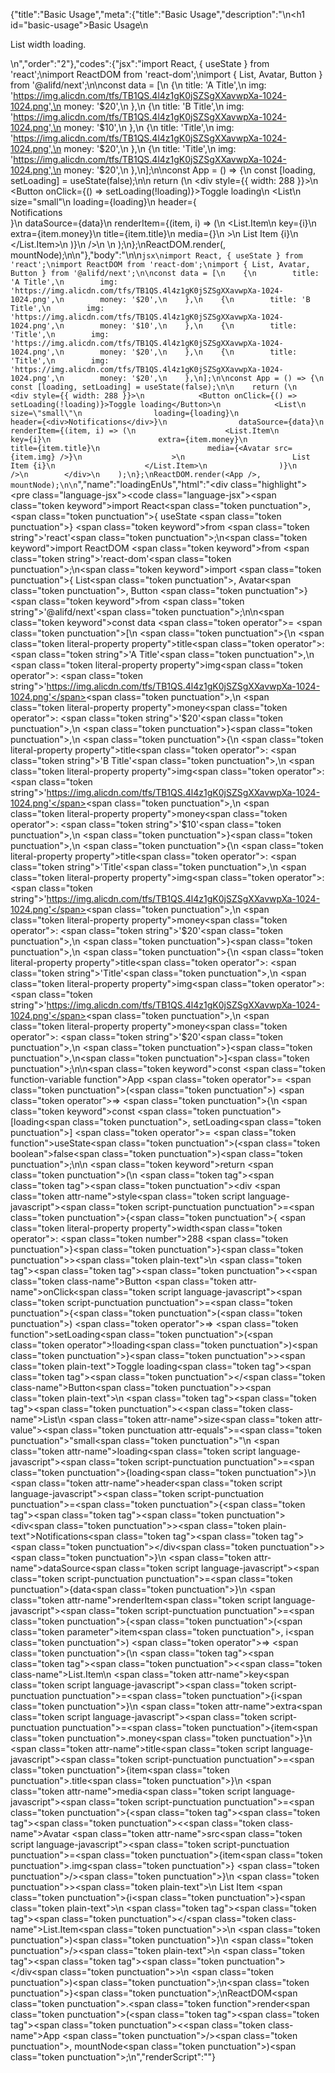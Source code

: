 {"title":"Basic Usage","meta":{"title":"Basic Usage","description":"\n<h1 id=\"basic-usage\">Basic Usage</h1>\n<p>List width loading.</p>\n","order":"2"},"codes":{"jsx":"import React, { useState } from 'react';\nimport ReactDOM from 'react-dom';\nimport { List, Avatar, Button } from '@alifd/next';\n\nconst data = [\n    {\n        title: 'A Title',\n        img: 'https://img.alicdn.com/tfs/TB1QS.4l4z1gK0jSZSgXXavwpXa-1024-1024.png',\n        money: '$20',\n    },\n    {\n        title: 'B Title',\n        img: 'https://img.alicdn.com/tfs/TB1QS.4l4z1gK0jSZSgXXavwpXa-1024-1024.png',\n        money: '$10',\n    },\n    {\n        title: 'Title',\n        img: 'https://img.alicdn.com/tfs/TB1QS.4l4z1gK0jSZSgXXavwpXa-1024-1024.png',\n        money: '$20',\n    },\n    {\n        title: 'Title',\n        img: 'https://img.alicdn.com/tfs/TB1QS.4l4z1gK0jSZSgXXavwpXa-1024-1024.png',\n        money: '$20',\n    },\n];\n\nconst App = () => {\n    const [loading, setLoading] = useState(false);\n\n    return (\n        <div style={{ width: 288 }}>\n            <Button onClick={() => setLoading(!loading)}>Toggle loading</Button>\n            <List\n                size=\"small\"\n                loading={loading}\n                header={<div>Notifications</div>}\n                dataSource={data}\n                renderItem={(item, i) => (\n                    <List.Item\n                        key={i}\n                        extra={item.money}\n                        title={item.title}\n                        media={<Avatar src={item.img} />}\n                    >\n                        List Item {i}\n                    </List.Item>\n                )}\n            />\n        </div>\n    );\n};\nReactDOM.render(<App />, mountNode);\n\n"},"body":"\n\n````jsx\nimport React, { useState } from 'react';\nimport ReactDOM from 'react-dom';\nimport { List, Avatar, Button } from '@alifd/next';\n\nconst data = [\n    {\n        title: 'A Title',\n        img: 'https://img.alicdn.com/tfs/TB1QS.4l4z1gK0jSZSgXXavwpXa-1024-1024.png',\n        money: '$20',\n    },\n    {\n        title: 'B Title',\n        img: 'https://img.alicdn.com/tfs/TB1QS.4l4z1gK0jSZSgXXavwpXa-1024-1024.png',\n        money: '$10',\n    },\n    {\n        title: 'Title',\n        img: 'https://img.alicdn.com/tfs/TB1QS.4l4z1gK0jSZSgXXavwpXa-1024-1024.png',\n        money: '$20',\n    },\n    {\n        title: 'Title',\n        img: 'https://img.alicdn.com/tfs/TB1QS.4l4z1gK0jSZSgXXavwpXa-1024-1024.png',\n        money: '$20',\n    },\n];\n\nconst App = () => {\n    const [loading, setLoading] = useState(false);\n\n    return (\n        <div style={{ width: 288 }}>\n            <Button onClick={() => setLoading(!loading)}>Toggle loading</Button>\n            <List\n                size=\"small\"\n                loading={loading}\n                header={<div>Notifications</div>}\n                dataSource={data}\n                renderItem={(item, i) => (\n                    <List.Item\n                        key={i}\n                        extra={item.money}\n                        title={item.title}\n                        media={<Avatar src={item.img} />}\n                    >\n                        List Item {i}\n                    </List.Item>\n                )}\n            />\n        </div>\n    );\n};\nReactDOM.render(<App />, mountNode);\n\n````","name":"loadingEnUs","html":"<script>(function(){var __create = Object.create;\nvar __defProp = Object.defineProperty;\nvar __getOwnPropDesc = Object.getOwnPropertyDescriptor;\nvar __getOwnPropNames = Object.getOwnPropertyNames;\nvar __getProtoOf = Object.getPrototypeOf;\nvar __hasOwnProp = Object.prototype.hasOwnProperty;\nvar __copyProps = (to, from, except, desc) => {\n  if (from && typeof from === \"object\" || typeof from === \"function\") {\n    for (let key of __getOwnPropNames(from))\n      if (!__hasOwnProp.call(to, key) && key !== except)\n        __defProp(to, key, { get: () => from[key], enumerable: !(desc = __getOwnPropDesc(from, key)) || desc.enumerable });\n  }\n  return to;\n};\nvar __toESM = (mod, isNodeMode, target) => (target = mod != null ? __create(__getProtoOf(mod)) : {}, __copyProps(\n  // If the importer is in node compatibility mode or this is not an ESM\n  // file that has been converted to a CommonJS file using a Babel-\n  // compatible transform (i.e. \"__esModule\" has not been set), then set\n  // \"default\" to the CommonJS \"module.exports\" for node compatibility.\n  isNodeMode || !mod || !mod.__esModule ? __defProp(target, \"default\", { value: mod, enumerable: true }) : target,\n  mod\n));\nvar import_react = __toESM(require(\"react\"));\nvar import_react_dom = __toESM(require(\"react-dom\"));\nvar import_next = require(\"@alifd/next\");\nconst data = [\n  {\n    title: \"A Title\",\n    img: \"https://img.alicdn.com/tfs/TB1QS.4l4z1gK0jSZSgXXavwpXa-1024-1024.png\",\n    money: \"$20\"\n  },\n  {\n    title: \"B Title\",\n    img: \"https://img.alicdn.com/tfs/TB1QS.4l4z1gK0jSZSgXXavwpXa-1024-1024.png\",\n    money: \"$10\"\n  },\n  {\n    title: \"Title\",\n    img: \"https://img.alicdn.com/tfs/TB1QS.4l4z1gK0jSZSgXXavwpXa-1024-1024.png\",\n    money: \"$20\"\n  },\n  {\n    title: \"Title\",\n    img: \"https://img.alicdn.com/tfs/TB1QS.4l4z1gK0jSZSgXXavwpXa-1024-1024.png\",\n    money: \"$20\"\n  }\n];\nconst App = () => {\n  const [loading, setLoading] = (0, import_react.useState)(false);\n  return /* @__PURE__ */ import_react.default.createElement(\"div\", { style: { width: 288 } }, /* @__PURE__ */ import_react.default.createElement(import_next.Button, { onClick: () => setLoading(!loading) }, \"Toggle loading\"), /* @__PURE__ */ import_react.default.createElement(\n    import_next.List,\n    {\n      size: \"small\",\n      loading,\n      header: /* @__PURE__ */ import_react.default.createElement(\"div\", null, \"Notifications\"),\n      dataSource: data,\n      renderItem: (item, i) => /* @__PURE__ */ import_react.default.createElement(\n        import_next.List.Item,\n        {\n          key: i,\n          extra: item.money,\n          title: item.title,\n          media: /* @__PURE__ */ import_react.default.createElement(import_next.Avatar, { src: item.img })\n        },\n        \"List Item \",\n        i\n      )\n    }\n  ));\n};\nimport_react_dom.default.render(/* @__PURE__ */ import_react.default.createElement(App, null), mountNode);\n})()</script><div class=\"highlight\"><pre class=\"language-jsx\"><code class=\"language-jsx\"><span class=\"token keyword\">import</span> React<span class=\"token punctuation\">,</span> <span class=\"token punctuation\">{</span> useState <span class=\"token punctuation\">}</span> <span class=\"token keyword\">from</span> <span class=\"token string\">'react'</span><span class=\"token punctuation\">;</span>\n<span class=\"token keyword\">import</span> ReactDOM <span class=\"token keyword\">from</span> <span class=\"token string\">'react-dom'</span><span class=\"token punctuation\">;</span>\n<span class=\"token keyword\">import</span> <span class=\"token punctuation\">{</span> List<span class=\"token punctuation\">,</span> Avatar<span class=\"token punctuation\">,</span> Button <span class=\"token punctuation\">}</span> <span class=\"token keyword\">from</span> <span class=\"token string\">'@alifd/next'</span><span class=\"token punctuation\">;</span>\n\n<span class=\"token keyword\">const</span> data <span class=\"token operator\">=</span> <span class=\"token punctuation\">[</span>\n    <span class=\"token punctuation\">{</span>\n        <span class=\"token literal-property property\">title</span><span class=\"token operator\">:</span> <span class=\"token string\">'A Title'</span><span class=\"token punctuation\">,</span>\n        <span class=\"token literal-property property\">img</span><span class=\"token operator\">:</span> <span class=\"token string\">'https://img.alicdn.com/tfs/TB1QS.4l4z1gK0jSZSgXXavwpXa-1024-1024.png'</span><span class=\"token punctuation\">,</span>\n        <span class=\"token literal-property property\">money</span><span class=\"token operator\">:</span> <span class=\"token string\">'$20'</span><span class=\"token punctuation\">,</span>\n    <span class=\"token punctuation\">}</span><span class=\"token punctuation\">,</span>\n    <span class=\"token punctuation\">{</span>\n        <span class=\"token literal-property property\">title</span><span class=\"token operator\">:</span> <span class=\"token string\">'B Title'</span><span class=\"token punctuation\">,</span>\n        <span class=\"token literal-property property\">img</span><span class=\"token operator\">:</span> <span class=\"token string\">'https://img.alicdn.com/tfs/TB1QS.4l4z1gK0jSZSgXXavwpXa-1024-1024.png'</span><span class=\"token punctuation\">,</span>\n        <span class=\"token literal-property property\">money</span><span class=\"token operator\">:</span> <span class=\"token string\">'$10'</span><span class=\"token punctuation\">,</span>\n    <span class=\"token punctuation\">}</span><span class=\"token punctuation\">,</span>\n    <span class=\"token punctuation\">{</span>\n        <span class=\"token literal-property property\">title</span><span class=\"token operator\">:</span> <span class=\"token string\">'Title'</span><span class=\"token punctuation\">,</span>\n        <span class=\"token literal-property property\">img</span><span class=\"token operator\">:</span> <span class=\"token string\">'https://img.alicdn.com/tfs/TB1QS.4l4z1gK0jSZSgXXavwpXa-1024-1024.png'</span><span class=\"token punctuation\">,</span>\n        <span class=\"token literal-property property\">money</span><span class=\"token operator\">:</span> <span class=\"token string\">'$20'</span><span class=\"token punctuation\">,</span>\n    <span class=\"token punctuation\">}</span><span class=\"token punctuation\">,</span>\n    <span class=\"token punctuation\">{</span>\n        <span class=\"token literal-property property\">title</span><span class=\"token operator\">:</span> <span class=\"token string\">'Title'</span><span class=\"token punctuation\">,</span>\n        <span class=\"token literal-property property\">img</span><span class=\"token operator\">:</span> <span class=\"token string\">'https://img.alicdn.com/tfs/TB1QS.4l4z1gK0jSZSgXXavwpXa-1024-1024.png'</span><span class=\"token punctuation\">,</span>\n        <span class=\"token literal-property property\">money</span><span class=\"token operator\">:</span> <span class=\"token string\">'$20'</span><span class=\"token punctuation\">,</span>\n    <span class=\"token punctuation\">}</span><span class=\"token punctuation\">,</span>\n<span class=\"token punctuation\">]</span><span class=\"token punctuation\">;</span>\n\n<span class=\"token keyword\">const</span> <span class=\"token function-variable function\">App</span> <span class=\"token operator\">=</span> <span class=\"token punctuation\">(</span><span class=\"token punctuation\">)</span> <span class=\"token operator\">=></span> <span class=\"token punctuation\">{</span>\n    <span class=\"token keyword\">const</span> <span class=\"token punctuation\">[</span>loading<span class=\"token punctuation\">,</span> setLoading<span class=\"token punctuation\">]</span> <span class=\"token operator\">=</span> <span class=\"token function\">useState</span><span class=\"token punctuation\">(</span><span class=\"token boolean\">false</span><span class=\"token punctuation\">)</span><span class=\"token punctuation\">;</span>\n\n    <span class=\"token keyword\">return</span> <span class=\"token punctuation\">(</span>\n        <span class=\"token tag\"><span class=\"token tag\"><span class=\"token punctuation\">&lt;</span>div</span> <span class=\"token attr-name\">style</span><span class=\"token script language-javascript\"><span class=\"token script-punctuation punctuation\">=</span><span class=\"token punctuation\">{</span><span class=\"token punctuation\">{</span> <span class=\"token literal-property property\">width</span><span class=\"token operator\">:</span> <span class=\"token number\">288</span> <span class=\"token punctuation\">}</span><span class=\"token punctuation\">}</span></span><span class=\"token punctuation\">></span></span><span class=\"token plain-text\">\n            </span><span class=\"token tag\"><span class=\"token tag\"><span class=\"token punctuation\">&lt;</span><span class=\"token class-name\">Button</span></span> <span class=\"token attr-name\">onClick</span><span class=\"token script language-javascript\"><span class=\"token script-punctuation punctuation\">=</span><span class=\"token punctuation\">{</span><span class=\"token punctuation\">(</span><span class=\"token punctuation\">)</span> <span class=\"token operator\">=></span> <span class=\"token function\">setLoading</span><span class=\"token punctuation\">(</span><span class=\"token operator\">!</span>loading<span class=\"token punctuation\">)</span><span class=\"token punctuation\">}</span></span><span class=\"token punctuation\">></span></span><span class=\"token plain-text\">Toggle loading</span><span class=\"token tag\"><span class=\"token tag\"><span class=\"token punctuation\">&lt;/</span><span class=\"token class-name\">Button</span></span><span class=\"token punctuation\">></span></span><span class=\"token plain-text\">\n            </span><span class=\"token tag\"><span class=\"token tag\"><span class=\"token punctuation\">&lt;</span><span class=\"token class-name\">List</span></span>\n                <span class=\"token attr-name\">size</span><span class=\"token attr-value\"><span class=\"token punctuation attr-equals\">=</span><span class=\"token punctuation\">\"</span>small<span class=\"token punctuation\">\"</span></span>\n                <span class=\"token attr-name\">loading</span><span class=\"token script language-javascript\"><span class=\"token script-punctuation punctuation\">=</span><span class=\"token punctuation\">{</span>loading<span class=\"token punctuation\">}</span></span>\n                <span class=\"token attr-name\">header</span><span class=\"token script language-javascript\"><span class=\"token script-punctuation punctuation\">=</span><span class=\"token punctuation\">{</span><span class=\"token tag\"><span class=\"token tag\"><span class=\"token punctuation\">&lt;</span>div</span><span class=\"token punctuation\">></span></span><span class=\"token plain-text\">Notifications</span><span class=\"token tag\"><span class=\"token tag\"><span class=\"token punctuation\">&lt;/</span>div</span><span class=\"token punctuation\">></span></span><span class=\"token punctuation\">}</span></span>\n                <span class=\"token attr-name\">dataSource</span><span class=\"token script language-javascript\"><span class=\"token script-punctuation punctuation\">=</span><span class=\"token punctuation\">{</span>data<span class=\"token punctuation\">}</span></span>\n                <span class=\"token attr-name\">renderItem</span><span class=\"token script language-javascript\"><span class=\"token script-punctuation punctuation\">=</span><span class=\"token punctuation\">{</span><span class=\"token punctuation\">(</span><span class=\"token parameter\">item<span class=\"token punctuation\">,</span> i</span><span class=\"token punctuation\">)</span> <span class=\"token operator\">=></span> <span class=\"token punctuation\">(</span>\n                    <span class=\"token tag\"><span class=\"token tag\"><span class=\"token punctuation\">&lt;</span><span class=\"token class-name\">List.Item</span></span>\n                        <span class=\"token attr-name\">key</span><span class=\"token script language-javascript\"><span class=\"token script-punctuation punctuation\">=</span><span class=\"token punctuation\">{</span>i<span class=\"token punctuation\">}</span></span>\n                        <span class=\"token attr-name\">extra</span><span class=\"token script language-javascript\"><span class=\"token script-punctuation punctuation\">=</span><span class=\"token punctuation\">{</span>item<span class=\"token punctuation\">.</span>money<span class=\"token punctuation\">}</span></span>\n                        <span class=\"token attr-name\">title</span><span class=\"token script language-javascript\"><span class=\"token script-punctuation punctuation\">=</span><span class=\"token punctuation\">{</span>item<span class=\"token punctuation\">.</span>title<span class=\"token punctuation\">}</span></span>\n                        <span class=\"token attr-name\">media</span><span class=\"token script language-javascript\"><span class=\"token script-punctuation punctuation\">=</span><span class=\"token punctuation\">{</span><span class=\"token tag\"><span class=\"token tag\"><span class=\"token punctuation\">&lt;</span><span class=\"token class-name\">Avatar</span></span> <span class=\"token attr-name\">src</span><span class=\"token script language-javascript\"><span class=\"token script-punctuation punctuation\">=</span><span class=\"token punctuation\">{</span>item<span class=\"token punctuation\">.</span>img<span class=\"token punctuation\">}</span></span> <span class=\"token punctuation\">/></span></span><span class=\"token punctuation\">}</span></span>\n                    <span class=\"token punctuation\">></span></span><span class=\"token plain-text\">\n                        List Item </span><span class=\"token punctuation\">{</span>i<span class=\"token punctuation\">}</span><span class=\"token plain-text\">\n                    </span><span class=\"token tag\"><span class=\"token tag\"><span class=\"token punctuation\">&lt;/</span><span class=\"token class-name\">List.Item</span></span><span class=\"token punctuation\">></span></span>\n                <span class=\"token punctuation\">)</span><span class=\"token punctuation\">}</span></span>\n            <span class=\"token punctuation\">/></span></span><span class=\"token plain-text\">\n        </span><span class=\"token tag\"><span class=\"token tag\"><span class=\"token punctuation\">&lt;/</span>div</span><span class=\"token punctuation\">></span></span>\n    <span class=\"token punctuation\">)</span><span class=\"token punctuation\">;</span>\n<span class=\"token punctuation\">}</span><span class=\"token punctuation\">;</span>\nReactDOM<span class=\"token punctuation\">.</span><span class=\"token function\">render</span><span class=\"token punctuation\">(</span><span class=\"token tag\"><span class=\"token tag\"><span class=\"token punctuation\">&lt;</span><span class=\"token class-name\">App</span></span> <span class=\"token punctuation\">/></span></span><span class=\"token punctuation\">,</span> mountNode<span class=\"token punctuation\">)</span><span class=\"token punctuation\">;</span>\n</code></pre></div>","renderScript":"<script>(function(){var __create = Object.create;\nvar __defProp = Object.defineProperty;\nvar __getOwnPropDesc = Object.getOwnPropertyDescriptor;\nvar __getOwnPropNames = Object.getOwnPropertyNames;\nvar __getProtoOf = Object.getPrototypeOf;\nvar __hasOwnProp = Object.prototype.hasOwnProperty;\nvar __copyProps = (to, from, except, desc) => {\n  if (from && typeof from === \"object\" || typeof from === \"function\") {\n    for (let key of __getOwnPropNames(from))\n      if (!__hasOwnProp.call(to, key) && key !== except)\n        __defProp(to, key, { get: () => from[key], enumerable: !(desc = __getOwnPropDesc(from, key)) || desc.enumerable });\n  }\n  return to;\n};\nvar __toESM = (mod, isNodeMode, target) => (target = mod != null ? __create(__getProtoOf(mod)) : {}, __copyProps(\n  // If the importer is in node compatibility mode or this is not an ESM\n  // file that has been converted to a CommonJS file using a Babel-\n  // compatible transform (i.e. \"__esModule\" has not been set), then set\n  // \"default\" to the CommonJS \"module.exports\" for node compatibility.\n  isNodeMode || !mod || !mod.__esModule ? __defProp(target, \"default\", { value: mod, enumerable: true }) : target,\n  mod\n));\nvar import_react_live = require(\"react-live\");\nvar import_next = require(\"@alifd/next\");\nvar import_react = __toESM(require(\"react\"));\nvar import_react_dom = __toESM(require(\"react-dom\"));\nvar import_next2 = require(\"@alifd/next\");\nwindow.demoNames.push(\"loadingEnUs\");\nwindow.loadingEnUsRenderScript = function loadingEnUsRenderScript2(liveDemo) {\n  var mountNode = document.getElementById(\"loadingEnUs-mount\");\n  if (liveDemo === \"false\") {\n    document.getElementById(\"loadingEnUs-body\").innerHTML = `<pre class=\"language-jsx\"><code class=\"language-jsx\"><span class=\"token keyword\">import</span> React<span class=\"token punctuation\">,</span> <span class=\"token punctuation\">{</span> useState <span class=\"token punctuation\">}</span> <span class=\"token keyword\">from</span> <span class=\"token string\">'react'</span><span class=\"token punctuation\">;</span>\n<span class=\"token keyword\">import</span> ReactDOM <span class=\"token keyword\">from</span> <span class=\"token string\">'react-dom'</span><span class=\"token punctuation\">;</span>\n<span class=\"token keyword\">import</span> <span class=\"token punctuation\">{</span> List<span class=\"token punctuation\">,</span> Avatar<span class=\"token punctuation\">,</span> Button <span class=\"token punctuation\">}</span> <span class=\"token keyword\">from</span> <span class=\"token string\">'@alifd/next'</span><span class=\"token punctuation\">;</span>\n\n<span class=\"token keyword\">const</span> data <span class=\"token operator\">=</span> <span class=\"token punctuation\">[</span>\n    <span class=\"token punctuation\">{</span>\n        <span class=\"token literal-property property\">title</span><span class=\"token operator\">:</span> <span class=\"token string\">'A Title'</span><span class=\"token punctuation\">,</span>\n        <span class=\"token literal-property property\">img</span><span class=\"token operator\">:</span> <span class=\"token string\">'https://img.alicdn.com/tfs/TB1QS.4l4z1gK0jSZSgXXavwpXa-1024-1024.png'</span><span class=\"token punctuation\">,</span>\n        <span class=\"token literal-property property\">money</span><span class=\"token operator\">:</span> <span class=\"token string\">'{dollar}20'</span><span class=\"token punctuation\">,</span>\n    <span class=\"token punctuation\">}</span><span class=\"token punctuation\">,</span>\n    <span class=\"token punctuation\">{</span>\n        <span class=\"token literal-property property\">title</span><span class=\"token operator\">:</span> <span class=\"token string\">'B Title'</span><span class=\"token punctuation\">,</span>\n        <span class=\"token literal-property property\">img</span><span class=\"token operator\">:</span> <span class=\"token string\">'https://img.alicdn.com/tfs/TB1QS.4l4z1gK0jSZSgXXavwpXa-1024-1024.png'</span><span class=\"token punctuation\">,</span>\n        <span class=\"token literal-property property\">money</span><span class=\"token operator\">:</span> <span class=\"token string\">'{dollar}10'</span><span class=\"token punctuation\">,</span>\n    <span class=\"token punctuation\">}</span><span class=\"token punctuation\">,</span>\n    <span class=\"token punctuation\">{</span>\n        <span class=\"token literal-property property\">title</span><span class=\"token operator\">:</span> <span class=\"token string\">'Title'</span><span class=\"token punctuation\">,</span>\n        <span class=\"token literal-property property\">img</span><span class=\"token operator\">:</span> <span class=\"token string\">'https://img.alicdn.com/tfs/TB1QS.4l4z1gK0jSZSgXXavwpXa-1024-1024.png'</span><span class=\"token punctuation\">,</span>\n        <span class=\"token literal-property property\">money</span><span class=\"token operator\">:</span> <span class=\"token string\">'{dollar}20'</span><span class=\"token punctuation\">,</span>\n    <span class=\"token punctuation\">}</span><span class=\"token punctuation\">,</span>\n    <span class=\"token punctuation\">{</span>\n        <span class=\"token literal-property property\">title</span><span class=\"token operator\">:</span> <span class=\"token string\">'Title'</span><span class=\"token punctuation\">,</span>\n        <span class=\"token literal-property property\">img</span><span class=\"token operator\">:</span> <span class=\"token string\">'https://img.alicdn.com/tfs/TB1QS.4l4z1gK0jSZSgXXavwpXa-1024-1024.png'</span><span class=\"token punctuation\">,</span>\n        <span class=\"token literal-property property\">money</span><span class=\"token operator\">:</span> <span class=\"token string\">'{dollar}20'</span><span class=\"token punctuation\">,</span>\n    <span class=\"token punctuation\">}</span><span class=\"token punctuation\">,</span>\n<span class=\"token punctuation\">]</span><span class=\"token punctuation\">;</span>\n\n<span class=\"token keyword\">const</span> <span class=\"token function-variable function\">App</span> <span class=\"token operator\">=</span> <span class=\"token punctuation\">(</span><span class=\"token punctuation\">)</span> <span class=\"token operator\">=></span> <span class=\"token punctuation\">{</span>\n    <span class=\"token keyword\">const</span> <span class=\"token punctuation\">[</span>loading<span class=\"token punctuation\">,</span> setLoading<span class=\"token punctuation\">]</span> <span class=\"token operator\">=</span> <span class=\"token function\">useState</span><span class=\"token punctuation\">(</span><span class=\"token boolean\">false</span><span class=\"token punctuation\">)</span><span class=\"token punctuation\">;</span>\n\n    <span class=\"token keyword\">return</span> <span class=\"token punctuation\">(</span>\n        <span class=\"token tag\"><span class=\"token tag\"><span class=\"token punctuation\">&lt;</span>div</span> <span class=\"token attr-name\">style</span><span class=\"token script language-javascript\"><span class=\"token script-punctuation punctuation\">=</span><span class=\"token punctuation\">{</span><span class=\"token punctuation\">{</span> <span class=\"token literal-property property\">width</span><span class=\"token operator\">:</span> <span class=\"token number\">288</span> <span class=\"token punctuation\">}</span><span class=\"token punctuation\">}</span></span><span class=\"token punctuation\">></span></span><span class=\"token plain-text\">\n            </span><span class=\"token tag\"><span class=\"token tag\"><span class=\"token punctuation\">&lt;</span><span class=\"token class-name\">Button</span></span> <span class=\"token attr-name\">onClick</span><span class=\"token script language-javascript\"><span class=\"token script-punctuation punctuation\">=</span><span class=\"token punctuation\">{</span><span class=\"token punctuation\">(</span><span class=\"token punctuation\">)</span> <span class=\"token operator\">=></span> <span class=\"token function\">setLoading</span><span class=\"token punctuation\">(</span><span class=\"token operator\">!</span>loading<span class=\"token punctuation\">)</span><span class=\"token punctuation\">}</span></span><span class=\"token punctuation\">></span></span><span class=\"token plain-text\">Toggle loading</span><span class=\"token tag\"><span class=\"token tag\"><span class=\"token punctuation\">&lt;/</span><span class=\"token class-name\">Button</span></span><span class=\"token punctuation\">></span></span><span class=\"token plain-text\">\n            </span><span class=\"token tag\"><span class=\"token tag\"><span class=\"token punctuation\">&lt;</span><span class=\"token class-name\">List</span></span>\n                <span class=\"token attr-name\">size</span><span class=\"token attr-value\"><span class=\"token punctuation attr-equals\">=</span><span class=\"token punctuation\">\"</span>small<span class=\"token punctuation\">\"</span></span>\n                <span class=\"token attr-name\">loading</span><span class=\"token script language-javascript\"><span class=\"token script-punctuation punctuation\">=</span><span class=\"token punctuation\">{</span>loading<span class=\"token punctuation\">}</span></span>\n                <span class=\"token attr-name\">header</span><span class=\"token script language-javascript\"><span class=\"token script-punctuation punctuation\">=</span><span class=\"token punctuation\">{</span><span class=\"token tag\"><span class=\"token tag\"><span class=\"token punctuation\">&lt;</span>div</span><span class=\"token punctuation\">></span></span><span class=\"token plain-text\">Notifications</span><span class=\"token tag\"><span class=\"token tag\"><span class=\"token punctuation\">&lt;/</span>div</span><span class=\"token punctuation\">></span></span><span class=\"token punctuation\">}</span></span>\n                <span class=\"token attr-name\">dataSource</span><span class=\"token script language-javascript\"><span class=\"token script-punctuation punctuation\">=</span><span class=\"token punctuation\">{</span>data<span class=\"token punctuation\">}</span></span>\n                <span class=\"token attr-name\">renderItem</span><span class=\"token script language-javascript\"><span class=\"token script-punctuation punctuation\">=</span><span class=\"token punctuation\">{</span><span class=\"token punctuation\">(</span><span class=\"token parameter\">item<span class=\"token punctuation\">,</span> i</span><span class=\"token punctuation\">)</span> <span class=\"token operator\">=></span> <span class=\"token punctuation\">(</span>\n                    <span class=\"token tag\"><span class=\"token tag\"><span class=\"token punctuation\">&lt;</span><span class=\"token class-name\">List.Item</span></span>\n                        <span class=\"token attr-name\">key</span><span class=\"token script language-javascript\"><span class=\"token script-punctuation punctuation\">=</span><span class=\"token punctuation\">{</span>i<span class=\"token punctuation\">}</span></span>\n                        <span class=\"token attr-name\">extra</span><span class=\"token script language-javascript\"><span class=\"token script-punctuation punctuation\">=</span><span class=\"token punctuation\">{</span>item<span class=\"token punctuation\">.</span>money<span class=\"token punctuation\">}</span></span>\n                        <span class=\"token attr-name\">title</span><span class=\"token script language-javascript\"><span class=\"token script-punctuation punctuation\">=</span><span class=\"token punctuation\">{</span>item<span class=\"token punctuation\">.</span>title<span class=\"token punctuation\">}</span></span>\n                        <span class=\"token attr-name\">media</span><span class=\"token script language-javascript\"><span class=\"token script-punctuation punctuation\">=</span><span class=\"token punctuation\">{</span><span class=\"token tag\"><span class=\"token tag\"><span class=\"token punctuation\">&lt;</span><span class=\"token class-name\">Avatar</span></span> <span class=\"token attr-name\">src</span><span class=\"token script language-javascript\"><span class=\"token script-punctuation punctuation\">=</span><span class=\"token punctuation\">{</span>item<span class=\"token punctuation\">.</span>img<span class=\"token punctuation\">}</span></span> <span class=\"token punctuation\">/></span></span><span class=\"token punctuation\">}</span></span>\n                    <span class=\"token punctuation\">></span></span><span class=\"token plain-text\">\n                        List Item </span><span class=\"token punctuation\">{</span>i<span class=\"token punctuation\">}</span><span class=\"token plain-text\">\n                    </span><span class=\"token tag\"><span class=\"token tag\"><span class=\"token punctuation\">&lt;/</span><span class=\"token class-name\">List.Item</span></span><span class=\"token punctuation\">></span></span>\n                <span class=\"token punctuation\">)</span><span class=\"token punctuation\">}</span></span>\n            <span class=\"token punctuation\">/></span></span><span class=\"token plain-text\">\n        </span><span class=\"token tag\"><span class=\"token tag\"><span class=\"token punctuation\">&lt;/</span>div</span><span class=\"token punctuation\">></span></span>\n    <span class=\"token punctuation\">)</span><span class=\"token punctuation\">;</span>\n<span class=\"token punctuation\">}</span><span class=\"token punctuation\">;</span>\nReactDOM<span class=\"token punctuation\">.</span><span class=\"token function\">render</span><span class=\"token punctuation\">(</span><span class=\"token tag\"><span class=\"token tag\"><span class=\"token punctuation\">&lt;</span><span class=\"token class-name\">App</span></span> <span class=\"token punctuation\">/></span></span><span class=\"token punctuation\">,</span> mountNode<span class=\"token punctuation\">)</span><span class=\"token punctuation\">;</span>\n\n</code></pre>\n`.replace(/{backquote}/g, \"`\").replace(/{dollar}/g, \"$\");\n    const data = [\n      {\n        title: \"A Title\",\n        img: \"https://img.alicdn.com/tfs/TB1QS.4l4z1gK0jSZSgXXavwpXa-1024-1024.png\",\n        money: \"$20\"\n      },\n      {\n        title: \"B Title\",\n        img: \"https://img.alicdn.com/tfs/TB1QS.4l4z1gK0jSZSgXXavwpXa-1024-1024.png\",\n        money: \"$10\"\n      },\n      {\n        title: \"Title\",\n        img: \"https://img.alicdn.com/tfs/TB1QS.4l4z1gK0jSZSgXXavwpXa-1024-1024.png\",\n        money: \"$20\"\n      },\n      {\n        title: \"Title\",\n        img: \"https://img.alicdn.com/tfs/TB1QS.4l4z1gK0jSZSgXXavwpXa-1024-1024.png\",\n        money: \"$20\"\n      }\n    ];\n    const App = () => {\n      const [loading, setLoading] = (0, import_react.useState)(false);\n      return /* @__PURE__ */ import_react.default.createElement(\"div\", { style: { width: 288 } }, /* @__PURE__ */ import_react.default.createElement(import_next2.Button, { onClick: () => setLoading(!loading) }, \"Toggle loading\"), /* @__PURE__ */ import_react.default.createElement(\n        import_next2.List,\n        {\n          size: \"small\",\n          loading,\n          header: /* @__PURE__ */ import_react.default.createElement(\"div\", null, \"Notifications\"),\n          dataSource: data,\n          renderItem: (item, i) => /* @__PURE__ */ import_react.default.createElement(\n            import_next2.List.Item,\n            {\n              key: i,\n              extra: item.money,\n              title: item.title,\n              media: /* @__PURE__ */ import_react.default.createElement(import_next2.Avatar, { src: item.img })\n            },\n            \"List Item \",\n            i\n          )\n        }\n      ));\n    };\n    import_react_dom.default.render(/* @__PURE__ */ import_react.default.createElement(App, null), mountNode);\n    return;\n  }\n  const loadingEnUsLiveScript = `const data = [\n  {\n    title: \"A Title\",\n    img: \"https://img.alicdn.com/tfs/TB1QS.4l4z1gK0jSZSgXXavwpXa-1024-1024.png\",\n    money: \"$20\"\n  },\n  {\n    title: \"B Title\",\n    img: \"https://img.alicdn.com/tfs/TB1QS.4l4z1gK0jSZSgXXavwpXa-1024-1024.png\",\n    money: \"$10\"\n  },\n  {\n    title: \"Title\",\n    img: \"https://img.alicdn.com/tfs/TB1QS.4l4z1gK0jSZSgXXavwpXa-1024-1024.png\",\n    money: \"$20\"\n  },\n  {\n    title: \"Title\",\n    img: \"https://img.alicdn.com/tfs/TB1QS.4l4z1gK0jSZSgXXavwpXa-1024-1024.png\",\n    money: \"$20\"\n  }\n];\nconst App = () => {\n  const [loading, setLoading] = useState(false);\n  return /* @__PURE__ */ React.createElement(\"div\", { style: { width: 288 } }, /* @__PURE__ */ React.createElement(Button, { onClick: () => setLoading(!loading) }, \"Toggle loading\"), /* @__PURE__ */ React.createElement(\n    List,\n    {\n      size: \"small\",\n      loading,\n      header: /* @__PURE__ */ React.createElement(\"div\", null, \"Notifications\"),\n      dataSource: data,\n      renderItem: (item, i) => /* @__PURE__ */ React.createElement(\n        List.Item,\n        {\n          key: i,\n          extra: item.money,\n          title: item.title,\n          media: /* @__PURE__ */ React.createElement(Avatar, { src: item.img })\n        },\n        \"List Item \",\n        i\n      )\n    }\n  ));\n};\nReactDOM.render(/* @__PURE__ */ React.createElement(App, null), mountNode);`;\n  const emptyTheme = {\n    plain: {},\n    styles: [\n      {\n        types: [],\n        styles: {}\n      }\n    ]\n  };\n  function renderAfter() {\n    import_react_dom.default.render(\n      /* @__PURE__ */ import_react.default.createElement(\n        import_next.Balloon.Tooltip,\n        {\n          align: \"t\",\n          style: { maxWidth: 320 },\n          trigger: /* @__PURE__ */ import_react.default.createElement(\n            \"div\",\n            {\n              dangerouslySetInnerHTML: {\n                __html: `<pre class=\"language-jsx\"><code class=\"language-jsx\"><span class=\"token keyword\">import</span> React<span class=\"token punctuation\">,</span> <span class=\"token punctuation\">{</span> useState <span class=\"token punctuation\">}</span> <span class=\"token keyword\">from</span> <span class=\"token string\">'react'</span><span class=\"token punctuation\">;</span>\n<span class=\"token keyword\">import</span> ReactDOM <span class=\"token keyword\">from</span> <span class=\"token string\">'react-dom'</span><span class=\"token punctuation\">;</span>\n<span class=\"token keyword\">import</span> <span class=\"token punctuation\">{</span> List<span class=\"token punctuation\">,</span> Avatar<span class=\"token punctuation\">,</span> Button <span class=\"token punctuation\">}</span> <span class=\"token keyword\">from</span> <span class=\"token string\">'@alifd/next'</span><span class=\"token punctuation\">;</span>\n</code></pre>\n`\n              }\n            }\n          )\n        },\n        \"\\u7F16\\u8F91\\u6A21\\u5F0F\\u6682\\u4E0D\\u652F\\u6301\\u4FEE\\u6539\\u4F9D\\u8D56\\u5F15\\u5165\"\n      ),\n      document.getElementById(\"loadingEnUs-live-import\")\n    );\n  }\n  class LiveRenderer extends import_react.default.Component {\n    constructor(props) {\n      super(props);\n      this.onBlur = () => {\n        const time = (/* @__PURE__ */ new Date()).getTime();\n        window.top.postMessage({\n          type: \"ReactLiveEdit\",\n          from: \"demo\",\n          body: { name: \"loadingEnUs\", component: \"List\", time }\n        }, \"*\");\n      };\n    }\n    componentDidMount() {\n      renderAfter();\n    }\n    render() {\n      return /* @__PURE__ */ import_react.default.createElement(\n        import_react_live.LiveProvider,\n        {\n          code: loadingEnUsLiveScript,\n          scope: { React: import_react.default, useState: import_react.useState, ReactDOM: import_react_dom.default, List: import_next2.List, Avatar: import_next2.Avatar, Button: import_next2.Button, mountNode },\n          noInline: true\n        },\n        /* @__PURE__ */ import_react.default.createElement(\"div\", { id: \"loadingEnUs-live-editor\" }, /* @__PURE__ */ import_react.default.createElement(import_react_live.LiveError, { id: \"loadingEnUs-live-error\", className: \"react-live-error\" }), /* @__PURE__ */ import_react.default.createElement(\"div\", { id: \"loadingEnUs-live-import\" }), /* @__PURE__ */ import_react.default.createElement(\"div\", { id: \"loadingEnUs-live-body\", className: \"react-live-body\" }, /* @__PURE__ */ import_react.default.createElement(import_react_live.LiveEditor, { theme: emptyTheme, onBlur: this.onBlur })), /* @__PURE__ */ import_react.default.createElement(\"div\", { id: \"loadingEnUs-live-css\" })),\n        /* @__PURE__ */ import_react.default.createElement(import_react_live.LivePreview, null)\n      );\n    }\n  }\n  import_react_dom.default.render(/* @__PURE__ */ import_react.default.createElement(LiveRenderer, null), document.getElementById(\"loadingEnUs-body\"));\n  return;\n};\nwindow.renderFuncs.push(loadingEnUsRenderScript);\nfunction onRiddleOrCodePenClick(type) {\n  const time = (/* @__PURE__ */ new Date()).getTime();\n  window.top.postMessage({\n    type: \"RiddleOrCodePenClick\",\n    from: \"demo\",\n    body: { name: \"loadingEnUs\", component: \"List\", type, time }\n  }, \"*\");\n}\nimport_react_dom.default.render(\n  /* @__PURE__ */ import_react.default.createElement(\n    import_next.Balloon.Tooltip,\n    {\n      align: \"b\",\n      style: { maxWidth: 400 },\n      trigger: /* @__PURE__ */ import_react.default.createElement(\"span\", { role: \"img\", className: \"op-icon\", onClick: () => onRiddleOrCodePenClick(\"O2\") }, /* @__PURE__ */ import_react.default.createElement(\"svg\", { viewBox: \"0 0 18 18\", version: \"1.1\" }, /* @__PURE__ */ import_react.default.createElement(\"g\", { id: \"\\u9875\\u9762-1\", stroke: \"none\", \"stroke-width\": \"1\", fill: \"none\", \"fill-rule\": \"evenodd\", \"stroke-opacity\": \"0.45\" }, /* @__PURE__ */ import_react.default.createElement(\"g\", { id: \"\\u7F16\\u7EC4-16\", transform: \"translate(1.000000, 1.031385)\", \"fill-rule\": \"nonzero\", stroke: \"#000000\", \"stroke-width\": \"1\" }, /* @__PURE__ */ import_react.default.createElement(\"path\", { d: \"M7.99320628,15.9864125 C3.58572657,15.9864125 2.27373675e-13,12.400686 2.27373675e-13,7.99320627 C2.27373675e-13,3.58572655 3.58572657,-1.70530257e-13 7.99320628,-1.70530257e-13 C12.400686,-1.70530257e-13 15.9864126,3.58572655 15.9864126,7.99320627 C15.9864126,8.42039157 15.6400618,8.76674238 15.2128765,8.76674238 C14.7856912,8.76674238 14.4393404,8.42039157 14.4393404,7.99320627 C14.4393404,4.43880793 11.5476691,1.54707218 7.99320628,1.54707218 C4.43874348,1.54707218 1.54707218,4.43880793 1.54707218,7.99320627 C1.54707218,11.5476691 4.43874348,14.4393404 7.99320628,14.4393404 C8.43115662,14.4393404 8.86852684,14.3952488 9.29313367,14.3084194 C9.7112944,14.2223635 10.1204305,14.492521 10.2060352,14.9110685 C10.2917043,15.3296804 10.0218692,15.7383653 9.60338611,15.82397 C9.07686588,15.9317494 8.53513277,15.9864125 7.99320628,15.9864125\", id: \"path-2\" }), /* @__PURE__ */ import_react.default.createElement(\"path\", { d: \"M14.8745616,14.4162764 C15.3159789,14.440487 15.5487088,14.6453304 15.5721741,15.0302087 C15.5487088,15.4398955 15.3394443,15.6441411 14.9442844,15.6441411 L11.9445701,15.6441411 C11.5025757,15.6441411 11.2817709,15.4398955 11.2817709,15.0302087 C11.2584018,14.9100526 11.3166804,14.7536303 11.4562221,14.5606432 C11.6420213,14.3439436 11.8279166,14.127244 12.0142928,13.9105444 C12.7817242,13.0680563 13.339795,12.369935 13.6886012,11.8156822 C13.8978657,11.5267494 14.002498,11.2378167 14.002498,10.9488839 C13.9556635,10.5154847 13.746399,10.2751724 13.3746083,10.226552 C13.0024329,10.226552 12.7347936,10.5036285 12.5724598,11.0572835 C12.432918,11.5148932 12.2350015,11.7315928 11.9793834,11.7073822 C11.537389,11.7073822 11.3167766,11.4906827 11.3167766,11.0572835 C11.4176783,9.98807895 11.9602374,9.32514076 12.9424518,9.05442834 C13.5415272,8.88931453 14.2250594,9.11615024 14.4346419,9.22243967 C15.0292798,9.52400928 15.3502647,10.075465 15.3976267,10.8766507 C15.3976267,11.5510596 14.8744655,12.5019474 13.8280468,13.7300113 C13.5489633,14.0674648 13.3625871,14.2960206 13.2698799,14.4162764 L14.8745616,14.4162764 Z\", id: \"path-7\" })))))\n    },\n    /* @__PURE__ */ import_react.default.createElement(\"span\", null, \"\\u5728O2\\u4E2D\\u6253\\u5F00\")\n  ),\n  document.getElementById(\"loadingEnUs-O2\")\n);\nimport_react_dom.default.render(\n  /* @__PURE__ */ import_react.default.createElement(\n    import_next.Balloon.Tooltip,\n    {\n      align: \"b\",\n      style: { maxWidth: 400 },\n      trigger: /* @__PURE__ */ import_react.default.createElement(\"span\", { role: \"img\", className: \"op-icon\", onClick: () => onRiddleOrCodePenClick(\"CodePen\") }, /* @__PURE__ */ import_react.default.createElement(\"svg\", { viewBox: \"0 0 20 20\", fill: \"currentColor\" }, /* @__PURE__ */ import_react.default.createElement(\n        \"path\",\n        {\n          d: \"M17.7207447,7.0537234 L10.2739362,2.0893617 C10.0952128,1.97021277 9.86223404,1.97021277 9.68404255,2.0893617 L2.23723404,7.0537234 C2.0893617,7.15212766 2.00053191,7.31861702 2.00053191,7.4962766 L2.00053191,12.4606383 C2.00053191,12.6382979 2.0893617,12.8047872 2.23723404,12.9031915 L9.68404255,17.8675532 C9.77340426,17.9271277 9.87606383,17.9569149 9.97925532,17.9569149 C10.0824468,17.9569149 10.1851064,17.9271277 10.2744681,17.8675532 L17.7212766,12.9031915 C17.8691489,12.8047872 17.9579787,12.6382979 17.9579787,12.4606383 L17.9579787,7.4962766 C17.9579787,7.31861702 17.8691489,7.15212766 17.7212766,7.0537234 L17.7207447,7.0537234 Z M9.9787234,11.8218085 L7.2143617,9.9787234 L9.9787234,8.1356383 L12.7430851,9.9787234 L9.9787234,11.8218085 Z M10.5106383,7.21170213 L10.5106383,3.52553191 L16.4664894,7.4962766 L13.7021277,9.3393617 L10.5106383,7.21170213 Z M9.44680851,7.21170213 L6.25531915,9.3393617 L3.49095745,7.4962766 L9.44680851,3.52553191 L9.44680851,7.21170213 Z M5.2962766,9.9787234 L3.06382979,11.4670213 L3.06382979,8.49042553 L5.2962766,9.9787234 Z M6.25531915,10.6180851 L9.44680851,12.7457447 L9.44680851,16.4319149 L3.49095745,12.4611702 L6.25531915,10.6180851 Z M10.5106383,12.7457447 L13.7021277,10.6180851 L16.4664894,12.4611702 L10.5106383,16.4319149 L10.5106383,12.7457447 Z M14.6611702,9.9787234 L16.893617,8.49042553 L16.893617,11.4670213 L14.6611702,9.9787234 Z\"\n        }\n      )))\n    },\n    /* @__PURE__ */ import_react.default.createElement(\"span\", null, \"\\u5728CodePen\\u4E2D\\u6253\\u5F00\")\n  ),\n  document.getElementById(\"loadingEnUs-CodePen\")\n);\nimport_react_dom.default.render(\n  /* @__PURE__ */ import_react.default.createElement(\n    import_next.Balloon.Tooltip,\n    {\n      align: \"b\",\n      style: { maxWidth: 400 },\n      trigger: /* @__PURE__ */ import_react.default.createElement(\"span\", { role: \"img\", className: \"op-icon\", onClick: () => onRiddleOrCodePenClick(\"Riddle\") }, /* @__PURE__ */ import_react.default.createElement(\"svg\", { viewBox: \"0 0 20 20\", fill: \"currentColor\" }, /* @__PURE__ */ import_react.default.createElement(\n        \"path\",\n        {\n          d: \"M12.0135981,2 C14.9585189,2 17.345849,4.38716704 17.345849,7.33333333 C17.345849,9.38478693 16.1882418,11.1657179 14.4903288,12.0578577 L17.2084049,16.7658872 C17.2378708,16.8169235 17.2591949,16.8704263 17.2727803,16.9248914 C17.3474476,17.0262914 17.3916465,17.1520943 17.3916465,17.2882205 C17.3916465,17.628088 17.1161295,17.9036051 16.7762619,17.9036051 L2.81174505,17.9048498 C2.75007855,17.9255976 2.68404472,17.9368421 2.61538462,17.9368421 C2.27551708,17.9368421 2,17.661325 2,17.3214575 L2,4.90050552 C2,4.44767651 2.36696407,4.08058607 2.8201909,4.08058607 L2.8201909,4.08058607 L4.598,4.08 L4.59829061,3.64037695 C4.59829061,2.78210363 5.25867561,2.07778272 6.09736436,2.00602116 L6.23871411,2 Z M11.9839597,3.23076923 L6.23745245,3.23076923 C6.01143198,3.23076923 5.82905984,3.41419855 5.82905984,3.64047008 L5.82905984,3.64047008 L5.829,4.08 L11.5615101,4.08058607 C13.3089935,4.08058607 14.7370181,5.4476011 14.8334247,7.17082808 L14.8386124,7.35677655 C14.8386124,9.16616658 13.3721154,10.632967 11.5615101,10.632967 L11.5615101,10.632967 L10.299,10.632 L12.6155561,14.6429723 C12.7020335,14.7927556 12.7183875,14.9637818 12.6748043,15.1180362 C12.6779184,15.1342067 12.6786336,15.1513556 12.6786336,15.1686715 C12.6786336,15.508539 12.4031165,15.7840561 12.063249,15.7840561 L5.39477011,15.7840561 C5.33908357,15.7840561 5.28512459,15.7766596 5.23382202,15.7627953 L5.21367522,15.7639098 L5.21367522,15.7639098 C4.87380768,15.7639098 4.59829061,15.4883927 4.59829061,15.1485252 L4.598,5.323 L3.23076923,5.32307709 L3.23,16.672 L15.733,16.672 L13.0769083,12.0713449 C12.9069827,11.7770252 13.0078241,11.40068 13.3021438,11.2307544 C13.3538063,11.200927 13.4079962,11.1794424 13.4631533,11.1658825 C14.9972153,10.5673738 16.0854701,9.07745387 16.0854701,7.33333333 C16.0854701,5.06705157 14.2491614,3.23076923 11.9839597,3.23076923 L11.9839597,3.23076923 Z M11.7212434,5.32867389 L11.5688942,5.32307709 L5.829,5.323 L5.82905984,11.0261966 C5.82905984,11.0464748 5.83052125,11.0664018 5.83334393,11.0858783 L5.84579569,11.1428571 L5.829,11.142 L5.829,14.553 L11.142,14.553 L8.71393544,10.3467056 C8.54400168,10.0523717 8.64484792,9.67600839 8.93918185,9.50607462 C9.01663814,9.46135521 9.09977514,9.43538787 9.18333591,9.42676402 L9.18350929,9.40512829 L11.5688942,9.40512829 C12.6982428,9.40512829 13.6102561,8.49132999 13.6102561,7.36410269 C13.6102561,6.23662753 12.6963072,5.32307709 11.5688942,5.32307709 Z\"\n        }\n      )))\n    },\n    /* @__PURE__ */ import_react.default.createElement(\"span\", null, \"\\u5728Riddle\\u4E2D\\u6253\\u5F00\")\n  ),\n  document.getElementById(\"loadingEnUs-Riddle\")\n);\nimport_react_dom.default.render(\n  /* @__PURE__ */ import_react.default.createElement(\n    import_next.Balloon.Tooltip,\n    {\n      align: \"b\",\n      style: { maxWidth: 320 },\n      trigger: /* @__PURE__ */ import_react.default.createElement(\"span\", { className: \"code-box-code-action\", onClick: () => {\n        import_next.Message.success(\"\\u590D\\u5236\\u6210\\u529F\");\n      } }, /* @__PURE__ */ import_react.default.createElement(\"svg\", { viewBox: \"0 0 20 20\", focusable: \"false\", \"data-icon\": \"snippets\", width: \"20px\", height: \"20px\", fill: \"currentColor\", \"aria-hidden\": \"true\" }, /* @__PURE__ */ import_react.default.createElement(\"path\", { d: \"M15,5 L15,18 L2,18 L2,5 L15,5 Z M14,6 L3,6 L3,17 L14,17 L14,6 Z M18,2 L18,15 L16,15 L16,13.999 L17,14 L17,3 L6,3 L6,4 L5,4 L5,2 L18,2 Z M9,8 L9,11 L12,11 L12,12 L9,12 L9,15 L8,15 L8,12 L5,12 L5,11 L8,11 L8,8 L9,8 Z\" })))\n    },\n    /* @__PURE__ */ import_react.default.createElement(\"span\", null, \"\\u590D\\u5236\\u4EE3\\u7801\")\n  ),\n  document.getElementById(\"loadingEnUs-copy-btn\")\n);\nimport_react_dom.default.render(/* @__PURE__ */ import_react.default.createElement(import_react.default.Fragment, null, /* @__PURE__ */ import_react.default.createElement(\n  import_next.Balloon.Tooltip,\n  {\n    align: \"b\",\n    style: { maxWidth: 400 },\n    trigger: /* @__PURE__ */ import_react.default.createElement(\"span\", { id: \"loadingEnUs-icon-show\", className: \"code-box-code-action code-expand-icon-show\" }, /* @__PURE__ */ import_react.default.createElement(\"svg\", { alt: \"expand code\", width: \"20px\", height: \"20px\", viewBox: \"0 0 20 20\", fill: \"currentColor\" }, /* @__PURE__ */ import_react.default.createElement(\n      \"path\",\n      {\n        d: \"M14.4307124,13.5667899 L15.1349452,14.276759 L10.7473676,18.6288871 L6.42783259,14.2738791 L7.13782502,13.5696698 L10.7530744,17.2147744 L14.4307124,13.5667899 Z M4.79130753,8.067524 L16.3824174,11.1733525 L16.1235984,12.1392784 L4.53248848,9.03344983 L4.79130753,8.067524 Z M10.8154102,1.57503552 L15.1349452,5.93004351 L14.4249528,6.63425282 L10.809949,2.98914817 L7.13206544,6.6371327 L6.42783259,5.92716363 L10.8154102,1.57503552 Z\",\n        transform: \"translate(10.457453, 10.101961) rotate(90.000000) translate(-10.457453, -10.101961) \"\n      }\n    )))\n  },\n  /* @__PURE__ */ import_react.default.createElement(\"span\", null, \"\\u5C55\\u5F00\\u4EE3\\u7801\", /* @__PURE__ */ import_react.default.createElement(\"br\", null), /* @__PURE__ */ import_react.default.createElement(\"br\", null), \"\\u5C0F\\u63D0\\u793A: \", /* @__PURE__ */ import_react.default.createElement(\"br\", null), /* @__PURE__ */ import_react.default.createElement(\"br\", null), \" 1. \\u70B9\\u51FB\\u4E00\\u4E0B\\u4EE3\\u7801\\uFF0C\\u8BD5\\u4E00\\u8BD5\\u5728\\u7EBF\\u7F16\\u8F91\\u9884\\u89C8\\u5427\\uFF01 \", /* @__PURE__ */ import_react.default.createElement(\"br\", null), /* @__PURE__ */ import_react.default.createElement(\"br\", null), \"2. \\u9875\\u9762\\u53F3\\u4E0A\\u65B9 \\u6709 \", /* @__PURE__ */ import_react.default.createElement(\"strong\", null, \"\\u5168\\u5C40\\u4EE3\\u7801\\u5C55\\u5F00\"), \" \\u53CA \", /* @__PURE__ */ import_react.default.createElement(\"strong\", null, \"\\u5F00\\u542F\\u5728\\u7EBF\\u7F16\\u8F91\"), \" \\u6A21\\u5F0F\\u54DF\\uFF5E\")\n), /* @__PURE__ */ import_react.default.createElement(\n  import_next.Balloon.Tooltip,\n  {\n    align: \"b\",\n    style: { maxWidth: 400 },\n    trigger: /* @__PURE__ */ import_react.default.createElement(\"span\", { id: \"loadingEnUs-icon-hide\", className: \"code-box-code-action code-expand-icon-hide\", style: { display: \"none\" } }, /* @__PURE__ */ import_react.default.createElement(\"svg\", { alt: \"expand code\", width: \"20px\", height: \"20px\", viewBox: \"0 0 20 20\", style: { fill: \"#3B9AFF\" } }, /* @__PURE__ */ import_react.default.createElement(\n      \"path\",\n      {\n        d: \"M14.4307124,13.5667899 L15.1349452,14.276759 L10.7473676,18.6288871 L6.42783259,14.2738791 L7.13782502,13.5696698 L10.7530744,17.2147744 L14.4307124,13.5667899 Z M4.79130753,8.067524 L16.3824174,11.1733525 L16.1235984,12.1392784 L4.53248848,9.03344983 L4.79130753,8.067524 Z M10.8154102,1.57503552 L15.1349452,5.93004351 L14.4249528,6.63425282 L10.809949,2.98914817 L7.13206544,6.6371327 L6.42783259,5.92716363 L10.8154102,1.57503552 Z\",\n        transform: \"translate(10.457453, 10.101961) rotate(90.000000) translate(-10.457453, -10.101961) \"\n      }\n    )))\n  },\n  /* @__PURE__ */ import_react.default.createElement(\"span\", null, \"\\u6536\\u8D77\\u4EE3\\u7801\", /* @__PURE__ */ import_react.default.createElement(\"br\", null), /* @__PURE__ */ import_react.default.createElement(\"br\", null), \"\\u5C0F\\u63D0\\u793A: \", /* @__PURE__ */ import_react.default.createElement(\"br\", null), /* @__PURE__ */ import_react.default.createElement(\"br\", null), \" 1. \\u70B9\\u51FB\\u4E00\\u4E0B\\u4EE3\\u7801\\uFF0C\\u8BD5\\u4E00\\u8BD5\\u5728\\u7EBF\\u7F16\\u8F91\\u9884\\u89C8\\u5427\\uFF01 \", /* @__PURE__ */ import_react.default.createElement(\"br\", null), /* @__PURE__ */ import_react.default.createElement(\"br\", null), \"2. \\u9875\\u9762\\u53F3\\u4E0A\\u65B9 \\u6709 \", /* @__PURE__ */ import_react.default.createElement(\"strong\", null, \"\\u5168\\u5C40\\u4EE3\\u7801\\u5C55\\u5F00\"), \" \\u53CA \", /* @__PURE__ */ import_react.default.createElement(\"strong\", null, \"\\u5F00\\u542F\\u5728\\u7EBF\\u7F16\\u8F91\"), \" \\u6A21\\u5F0F\\u54DF\\uFF5E\")\n)), document.getElementById(\"loadingEnUs-fold-code\"));\n})()</script>"}